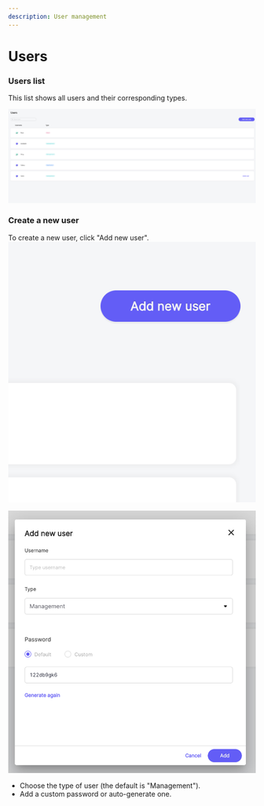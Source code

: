 ```yaml
---
description: User management
---
```


# Users

### Users list

This list shows all users and their corresponding types.

![Users list](<../.gitbook/assets/users list>)

### Create a new user

To create a new user, click "Add new user".\
![](<../.gitbook/assets/add new user button>)

![User details](<../.gitbook/assets/user details>)

* Choose the type of user (the default is "Management").
* Add a custom password or auto-generate one.

